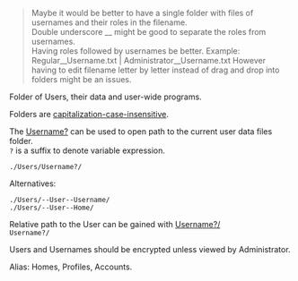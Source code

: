> Maybe it would be better to have a single folder with files of usernames and their roles in the filename.   
> Double underscore __ might be good to separate the roles from usernames.  
> Having roles followed by usernames be better. Example: Regular__Username.txt | Administrator__Username.txt
> However having to edit filename letter by letter instead of drag and drop into folders might be an issues.



Folder of Users, their data and user-wide programs.

Folders are [capitalization-case-insensitive][0].

[0]: https://en.wikipedia.org/wiki/Case_sensitivity

The [Username?]() can be used to open path to the current user data files folder.  
`?` is a suffix to denote variable expression.

`./Users/Username?/`

Alternatives:
```
./Users/--User--Username/
./Users/--User--Home/
```

Relative path to the User can be gained with [Username?/]()  
`Username?/`

Users and Usernames should be encrypted unless viewed by Administrator.

Alias: Homes, Profiles, Accounts.
